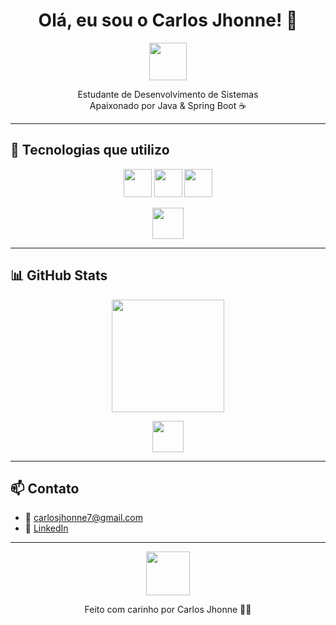<h1 align="center">Olá, eu sou o Carlos Jhonne! 🐾</h1>

<p align="center">
  <img src="https://media.giphy.com/media/JIX9t2j0ZTN9S/giphy.gif" width="60px">
</p>

<p align="center">
  Estudante de Desenvolvimento de Sistemas <br>
  Apaixonado por Java & Spring Boot ☕
</p>

---

## 🚀 Tecnologias que utilizo

<div align="center">
  <img src="https://cdn.jsdelivr.net/gh/devicons/devicon/icons/java/java-original.svg" width="45px" />
  <img src="https://cdn.jsdelivr.net/gh/devicons/devicon/icons/spring/spring-original.svg" width="45px" />
  <img src="https://cdn.jsdelivr.net/gh/devicons/devicon/icons/mysql/mysql-original.svg" width="45px" />
</div>

<p align="center">
  <img src="https://media.giphy.com/media/13borq7Zo2kulO/giphy.gif" width="50px">
</p>

---

## 📊 GitHub Stats

<div align="center">
  <img height="180em" src="https://github-readme-stats.vercel.app/api?username=JhonneSB&show_icons=true&theme=tokyonight" />
</div>

<p align="center">
  <img src="https://media.giphy.com/media/9J7tdYltWyXIY/giphy.gif" width="50px">
</p>

---

## 📫 Contato

- 📧 carlosjhonne7@gmail.com
- 💼 [LinkedIn](https://www.linkedin.com)

---

<p align="center">
  <img src="https://media.giphy.com/media/l0MYEqEzwMWFCg8rm/giphy.gif" width="70px">
</p>

<div align="center">
Feito com carinho por Carlos Jhonne 🐱‍👤
</div>
